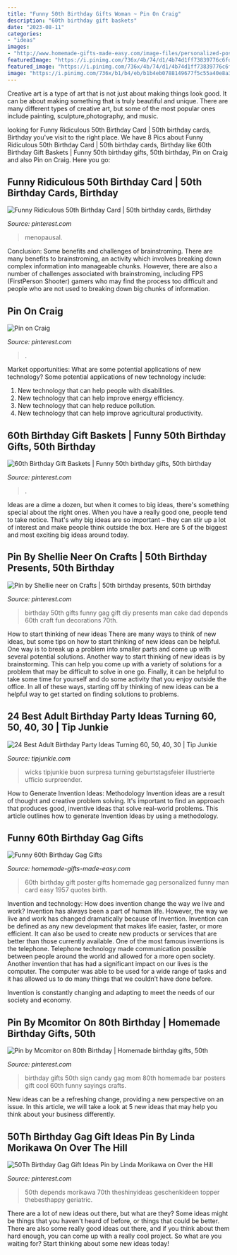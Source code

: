 ```yaml
---
title: "Funny 50th Birthday Gifts Woman ~ Pin On Craig"
description: "60th birthday gift baskets"
date: "2023-08-11"
categories:
- "ideas"
images:
- "http://www.homemade-gifts-made-easy.com/image-files/personalized-poster-60th-birthday-gift-1957-orange-black-800x893.jpg"
featuredImage: "https://i.pinimg.com/736x/4b/74/d1/4b74d1ff73839776c6fdc06db548fc28.jpg"
featured_image: "https://i.pinimg.com/736x/4b/74/d1/4b74d1ff73839776c6fdc06db548fc28.jpg"
image: "https://i.pinimg.com/736x/b1/b4/eb/b1b4eb0788149677f5c55a40e8a395bd.jpg"
---
```



Creative art is a type of art that is not just about making things look good. It can be about making something that is truly beautiful and unique. There are many different types of creative art, but some of the most popular ones include painting, sculpture,photography, and music.

	

		
looking for Funny Ridiculous 50th Birthday Card | 50th birthday cards, Birthday you've visit to the right place. We have 8 Pics about Funny Ridiculous 50th Birthday Card | 50th birthday cards, Birthday like 60th Birthday Gift Baskets | Funny 50th birthday gifts, 50th birthday, Pin on Craig and also Pin on Craig. Here you go:
		
    
## Funny Ridiculous 50th Birthday Card | 50th Birthday Cards, Birthday

<img loading=lazy src="https://i.pinimg.com/736x/ee/8c/c9/ee8cc94bae2084ba0c01fd4dad752656.jpg" onerror="this.onerror=null;this.src='https://tse3.mm.bing.net/th?id=OIP.l7BgKDvMrSlZ0Tp_EKNXeAHaHa&amp;pid=15.1';" alt="Funny Ridiculous 50th Birthday Card | 50th birthday cards, Birthday">

_Source: pinterest.com_

>menopausal. 

	

Conclusion: Some benefits and challenges of brainstroming.
There are many benefits to brainstroming, an activity which involves breaking down complex information into manageable chunks. However, there are also a number of challenges associated with brainstroming, including FPS (FirstPerson Shooter) gamers who may find the process too difficult and people who are not used to breaking down big chunks of information.

    
## Pin On Craig

<img loading=lazy src="https://i.pinimg.com/736x/47/de/2a/47de2a79b7c91e8df493d08e9313a61d.jpg" onerror="this.onerror=null;this.src='https://tse2.mm.bing.net/th?id=OIP.yNCT1X0BpdI7jBWW7Vn75AHaLG&amp;pid=15.1';" alt="Pin on Craig">

_Source: pinterest.com_

>. 

	

Market opportunities: What are some potential applications of new technology?
Some potential applications of new technology include: 
1. New technology that can help people with disabilities. 
2. New technology that can help improve energy efficiency. 
3. New technology that can help reduce pollution. 
4. New technology that can help improve agricultural productivity.

    
## 60th Birthday Gift Baskets | Funny 50th Birthday Gifts, 50th Birthday

<img loading=lazy src="https://i.pinimg.com/736x/b7/cf/ae/b7cfaefa0bc8601055a5b5155a75ef3d.jpg" onerror="this.onerror=null;this.src='https://tse2.mm.bing.net/th?id=OIP.Xht2nQhil_yrKhLnweoQ8QHaJ3&amp;pid=15.1';" alt="60th Birthday Gift Baskets | Funny 50th birthday gifts, 50th birthday">

_Source: pinterest.com_

>. 

	

Ideas are a dime a dozen, but when it comes to big ideas, there's something special about the right ones. When you have a really good one, people tend to take notice. That's why big ideas are so important – they can stir up a lot of interest and make people think outside the box. Here are 5 of the biggest and most exciting big ideas around today.

    
## Pin By Shellie Neer On Crafts | 50th Birthday Presents, 50th Birthday

<img loading=lazy src="https://i.pinimg.com/736x/b1/b4/eb/b1b4eb0788149677f5c55a40e8a395bd.jpg" onerror="this.onerror=null;this.src='https://tse4.mm.bing.net/th?id=OIP.PG7to5fpNVcthXCHrX4oFwHaJ4&amp;pid=15.1';" alt="Pin by Shellie neer on Crafts | 50th birthday presents, 50th birthday">

_Source: pinterest.com_

>birthday 50th gifts funny gag gift diy presents man cake dad depends 60th craft fun decorations 70th. 

	

How to start thinking of new ideas
There are many ways to think of new ideas, but some tips on how to start thinking of new ideas can be helpful. One way is to break up a problem into smaller parts and come up with several potential solutions. Another way to start thinking of new ideas is by brainstorming. This can help you come up with a variety of solutions for a problem that may be difficult to solve in one go. Finally, it can be helpful to take some time for yourself and do some activity that you enjoy outside the office. In all of these ways, starting off by thinking of new ideas can be a helpful way to get started on finding solutions to problems.

    
## 24 Best Adult Birthday Party Ideas Turning 60, 50, 40, 30 | Tip Junkie

<img loading=lazy src="https://cdn.tipjunkie.com/wp-content/uploads/2012/05/24-Best-Adult-Birthday-Party-Ideas.jpg" onerror="this.onerror=null;this.src='https://tse3.mm.bing.net/th?id=OIP.YrEkGARsk9bTxU1gp82RMQHaFS&amp;pid=15.1';" alt="24 Best Adult Birthday Party Ideas Turning 60, 50, 40, 30 | Tip Junkie">

_Source: tipjunkie.com_

>wicks tipjunkie buon surpresa turning geburtstagsfeier illustrierte ufficio surpreender. 

	

How to Generate Invention Ideas: Methodology
Invention ideas are a result of thought and creative problem solving. It's important to find an approach that produces good, inventive ideas that solve real-world problems. This article outlines how to generate Invention Ideas by using a methodology.

    
## Funny 60th Birthday Gag Gifts

<img loading=lazy src="http://www.homemade-gifts-made-easy.com/image-files/personalized-poster-60th-birthday-gift-1957-orange-black-800x893.jpg" onerror="this.onerror=null;this.src='https://tse2.mm.bing.net/th?id=OIP.StacaonhIWHKXiTJc3wQ4wHaIR&amp;pid=15.1';" alt="Funny 60th Birthday Gag Gifts">

_Source: homemade-gifts-made-easy.com_

>60th birthday gift poster gifts homemade gag personalized funny man card easy 1957 quotes birth. 

	

Invention and technology: How does invention change the way we live and work?
Invention has always been a part of human life. However, the way we live and work has changed dramatically because of Invention. Invention can be defined as any new development that makes life easier, faster, or more efficient. It can also be used to create new products or services that are better than those currently available.
One of the most famous inventions is the telephone. Telephone technology made communication possible between people around the world and allowed for a more open society. Another invention that has had a significant impact on our lives is the computer. The computer was able to be used for a wide range of tasks and it has allowed us to do many things that we couldn’t have done before.

Invention is constantly changing and adapting to meet the needs of our society and economy.

    
## Pin By Mcomitor On 80th Birthday | Homemade Birthday Gifts, 50th

<img loading=lazy src="https://i.pinimg.com/736x/4b/74/d1/4b74d1ff73839776c6fdc06db548fc28.jpg" onerror="this.onerror=null;this.src='https://tse1.mm.bing.net/th?id=OIP.fMOKPVjJdwiY8cNb3U44PgHaJ3&amp;pid=15.1';" alt="Pin by Mcomitor on 80th Birthday | Homemade birthday gifts, 50th">

_Source: pinterest.com_

>birthday gifts 50th sign candy gag mom 80th homemade bar posters gift cool 60th funny sayings crafts. 

	

New ideas can be a refreshing change, providing a new perspective on an issue. In this article, we will take a look at 5 new ideas that may help you think about your business differently.

    
## 50Th Birthday Gag Gift Ideas Pin By Linda Morikawa On Over The Hill

<img loading=lazy src="https://i.pinimg.com/736x/36/c8/b2/36c8b23fbf940496d23cb27ba956d2af.jpg" onerror="this.onerror=null;this.src='https://tse2.mm.bing.net/th?id=OIP.bnK05z5svSWbOCkIizm--gHaJ3&amp;pid=15.1';" alt="50Th Birthday Gag Gift Ideas Pin by Linda Morikawa on Over the Hill">

_Source: pinterest.com_

>50th depends morikawa 70th theshinyideas geschenkideen topper thebesthappy geriatric. 

	

There are a lot of new ideas out there, but what are they? Some ideas might be things that you haven't heard of before, or things that could be better. There are also some really good ideas out there, and if you think about them hard enough, you can come up with a really cool project. So what are you waiting for? Start thinking about some new ideas today!

